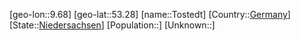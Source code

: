 ﻿---
location: [53.28,9.68]
type: City
tags:
- geo/City


SpocWebEntityId: 34929
isDeleted: false
confidential: public

---
[geo-lon::9.68]
[geo-lat::53.28]
[name::Tostedt]
[Country::[Germany](geo/Continent/Europe/Germany.md)]
[State::[Niedersachsen](geo/Continent/Europe/Germany/Niedersachsen.md)]
[Population::]
[Unknown::]

